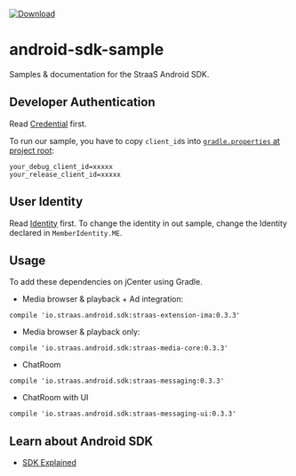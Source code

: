 [![Download](https://api.bintray.com/packages/straas-io/maven/straas-base/images/download.svg) ](https://bintray.com/bintray/jcenter?filterByPkgName=straas)

# android-sdk-sample
Samples & documentation for the StraaS Android SDK.

Developer Authentication
-----
Read [Credential](https://github.com/StraaS/StraaS-android-sdk-sample/wiki/SDK-Credential) first.

To run our sample, you have to copy `client_id`s into [`gradle.properties` at project root](https://github.com/StraaS/StraaS-android-sdk-sample/blob/master/gradle.properties#L8):
```
your_debug_client_id=xxxxx
your_release_client_id=xxxxx
```

User Identity
-----
Read [Identity](https://github.com/StraaS/StraaS-android-sdk-sample/wiki/User-Identity) first.
To change the identity in out sample, change the Identity declared in `MemberIdentity.ME`.

Usage
-----
To add these dependencies on jCenter using Gradle.

- Media browser & playback + Ad integration:
```
compile 'io.straas.android.sdk:straas-extension-ima:0.3.3'
```

- Media browser & playback only:
```
compile 'io.straas.android.sdk:straas-media-core:0.3.3'
```

- ChatRoom
```
compile 'io.straas.android.sdk:straas-messaging:0.3.3'
```

- ChatRoom with UI
```
compile 'io.straas.android.sdk:straas-messaging-ui:0.3.3'
```

Learn about Android SDK
------------------
- [SDK Explained](https://github.com/StraaS/android-sdk-sample/wiki)
